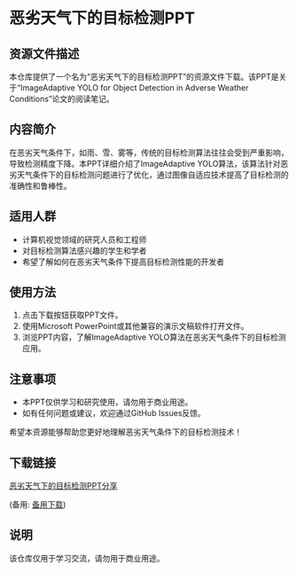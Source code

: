 # 恶劣天气下的目标检测PPT

## 资源文件描述

本仓库提供了一个名为“恶劣天气下的目标检测PPT”的资源文件下载。该PPT是关于“ImageAdaptive YOLO for Object Detection in Adverse Weather Conditions”论文的阅读笔记。

## 内容简介

在恶劣天气条件下，如雨、雪、雾等，传统的目标检测算法往往会受到严重影响，导致检测精度下降。本PPT详细介绍了ImageAdaptive YOLO算法，该算法针对恶劣天气条件下的目标检测问题进行了优化，通过图像自适应技术提高了目标检测的准确性和鲁棒性。

## 适用人群

- 计算机视觉领域的研究人员和工程师
- 对目标检测算法感兴趣的学生和学者
- 希望了解如何在恶劣天气条件下提高目标检测性能的开发者

## 使用方法

1. 点击下载按钮获取PPT文件。
2. 使用Microsoft PowerPoint或其他兼容的演示文稿软件打开文件。
3. 浏览PPT内容，了解ImageAdaptive YOLO算法在恶劣天气条件下的目标检测应用。

## 注意事项

- 本PPT仅供学习和研究使用，请勿用于商业用途。
- 如有任何问题或建议，欢迎通过GitHub Issues反馈。

希望本资源能够帮助您更好地理解恶劣天气条件下的目标检测技术！

## 下载链接
[恶劣天气下的目标检测PPT分享](https://pan.quark.cn/s/882205124092) 

(备用: [备用下载](https://pan.baidu.com/s/1gYHz5b3LyB1uba83511Wsg?pwd=1234))

## 说明

该仓库仅用于学习交流，请勿用于商业用途。
